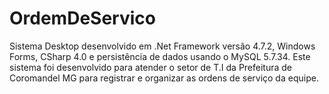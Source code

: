 # OrdemDeServico
Sistema Desktop desenvolvido em .Net Framework versão 4.7.2, Windows Forms, CSharp 4.0 e persistência de dados usando o MySQL 5.7.34.
Este sistema foi desenvolvido para atender o setor de T.I da Prefeitura de Coromandel MG para registrar e organizar as ordens de serviço da equipe.
